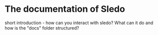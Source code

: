 # The documentation of Sledo

short introduction - how can you interact with sledo? What can it do and how is the "docs" folder structured?
